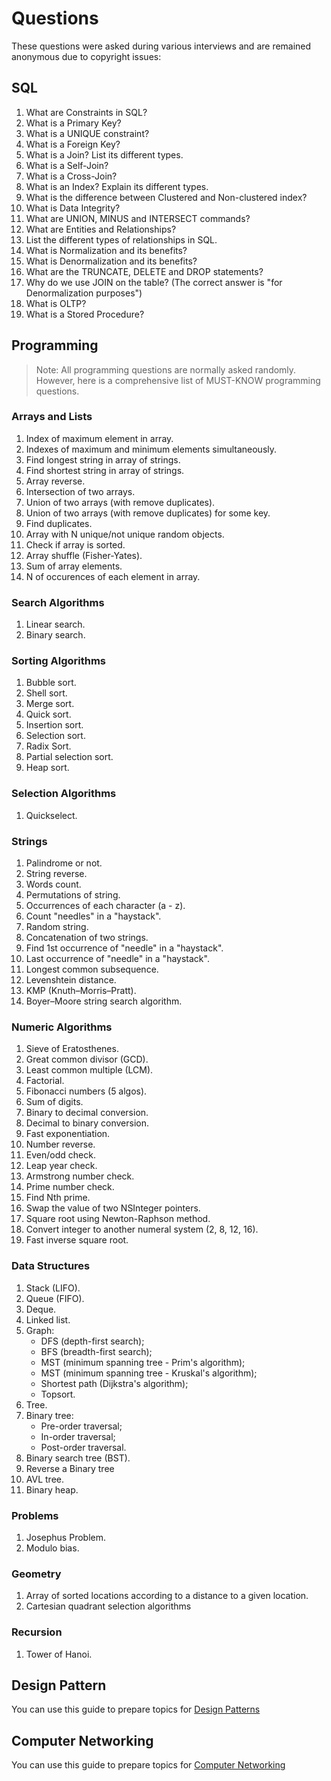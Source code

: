 # Questions
These questions were asked during various interviews and are remained anonymous due to copyright issues:

## SQL
1. What are Constraints in SQL?
2. What is a Primary Key?
3. What is a UNIQUE constraint?
4. What is a Foreign Key?
5. What is a Join? List its different types.
6. What is a Self-Join?
7. What is a Cross-Join?
8. What is an Index? Explain its different types.
9. What is the difference between Clustered and Non-clustered index?
10. What is Data Integrity?
11. What are UNION, MINUS and INTERSECT commands?
12. What are Entities and Relationships?
13. List the different types of relationships in SQL.
14. What is Normalization and its benefits?
15. What is Denormalization and its benefits?
16. What are the TRUNCATE, DELETE and DROP statements?
17. Why do we use JOIN on the table? (The correct answer is "for Denormalization purposes")
18. What is OLTP?
19. What is a Stored Procedure?

## Programming 
> Note: All programming questions are normally asked randomly. However, here is a comprehensive list of MUST-KNOW programming questions.

### Arrays and Lists 
1. Index of maximum element in array.
2. Indexes of maximum and minimum elements simultaneously.
3. Find longest string in array of strings. 
4. Find shortest string in array of strings.
5. Array reverse.
6. Intersection of two arrays.
7. Union of two arrays (with remove duplicates).
8. Union of two arrays (with remove duplicates) for some key.
9. Find duplicates.
10. Array with N unique/not unique random objects.
11. Check if array is sorted.
12. Array shuffle (Fisher-Yates).
13. Sum of array elements.
14. N of occurences of each element in array.

### Search Algorithms
1. Linear search.
2. Binary search.

### Sorting Algorithms
1. Bubble sort.
2. Shell sort.
3. Merge sort.  
4. Quick sort.  
5. Insertion sort.
6. Selection sort.
7. Radix Sort.
8. Partial selection sort.
9. Heap sort.

### Selection Algorithms
1. Quickselect.

### Strings
1. Palindrome or not.
2. String reverse.
3. Words count.
4. Permutations of string. 
5. Occurrences of each character (a - z).
6. Count "needles" in a "haystack".
7. Random string.
8. Concatenation of two strings.
9. Find 1st occurrence of "needle" in a "haystack".
10. Last occurrence of "needle" in a "haystack".
11. Longest common subsequence.
12. Levenshtein distance.
13. KMP (Knuth–Morris–Pratt).
14. Boyer–Moore string search algorithm.

### Numeric Algorithms
1. Sieve of Eratosthenes.
2. Great common divisor (GCD).
3. Least common multiple (LCM).
4. Factorial.
5. Fibonacci numbers (5 algos).
6. Sum of digits.
7. Binary to decimal conversion.
8. Decimal to binary conversion.
9. Fast exponentiation.
10. Number reverse.
11. Even/odd check.
12. Leap year check.
13. Armstrong number check.
14. Prime number check.
15. Find Nth prime.
16. Swap the value of two NSInteger pointers.
17. Square root using Newton-Raphson method.
18. Convert integer to another numeral system (2, 8, 12, 16).  
19. Fast inverse square root.

### Data Structures
1. Stack (LIFO).
2. Queue (FIFO).
3. Deque.
4. Linked list.
5. Graph: 
    - DFS (depth-first search);
    - BFS (breadth-first search);
    - MST (minimum spanning tree - Prim's algorithm);
    - MST (minimum spanning tree - Kruskal's algorithm);
    - Shortest path (Dijkstra's algorithm);
    - Topsort.
6. Tree.  
7. Binary tree:  
    - Pre-order traversal;
    - In-order traversal;
    - Post-order traversal.
8. Binary search tree (BST).  
9. Reverse a Binary tree
10. AVL tree.
11. Binary heap.

### Problems
1. Josephus Problem.
2. Modulo bias.

### Geometry
1. Array of sorted locations according to a distance to a given location.  
2. Cartesian quadrant selection algorithms

### Recursion  
1. Tower of Hanoi.

## Design Pattern
You can use this guide to prepare topics for [Design Patterns](http://www.tutorialspoint.com/design_pattern/design_pattern_interview_questions.htm)

## Computer Networking
You can use this guide to prepare topics for [Computer Networking](https://www.interviewbit.com/networking-interview-questions/)
